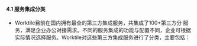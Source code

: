 #### 4.1 服务集成分类
* Worktile目前在国内拥有最全的第三方集成服务，共集成了100+第三方分 服务，满足企业办公对接需求。不同的服务集成的功能与配置不同，企业可根据实际情况选择服务。Worktile对这些第三方集成服务进行了分类，主要包括：
